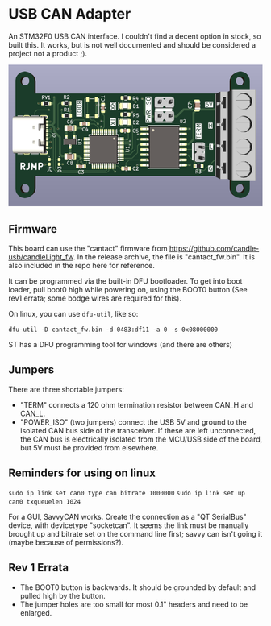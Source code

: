 # USB CAN Adapter

An STM32F0 USB CAN interface. I couldn't find a decent option in stock, so built this. It works,
but is not well documented and should be considered a project not a product ;).

![3D rendering of USB CAN board](/docs/3d_render.png?raw=true "USB CAN Render")

## Firmware

This board can use the "cantact" firmware from https://github.com/candle-usb/candleLight_fw. In the
release archive, the file is "cantact_fw.bin". It is also included in the repo here for reference.

It can be programmed via the built-in DFU bootloader. To get into boot loader, pull boot0 high while
powering on, using the BOOT0 button (See rev1 errata; some bodge wires are required for this).

On linux, you can use `dfu-util`, like so:

```
dfu-util -D cantact_fw.bin -d 0483:df11 -a 0 -s 0x08000000
```

ST has a DFU programming tool for windows (and there are others)

## Jumpers

There are three shortable jumpers:

- "TERM" connects a 120 ohm termination resistor between CAN_H and CAN_L.
- "POWER_ISO" (two jumpers) connect the USB 5V and ground to the isolated CAN bus side of the
  transceiver. If these are left unconnected, the CAN bus is electrically isolated from the MCU/USB
  side of the board, but 5V must be provided from elsewhere.

## Reminders for using on linux

`sudo ip link set can0 type can bitrate 1000000`
`sudo ip link set up can0 txqueuelen 1024`

For a GUI, SavvyCAN works. Create the connection as a "QT SerialBus" device, with devicetype "socketcan". It seems the link must be manually brought up and bitrate set on the command line first; savvy can isn't going it (maybe because of permissions?).


## Rev 1 Errata

- The BOOT0 button is backwards. It should be grounded by default and pulled high by the button.
- The jumper holes are too small for most 0.1" headers and need to be enlarged.
